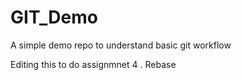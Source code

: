 # GIT_Demo
A simple demo repo to understand basic git workflow

Editing this to do assignmnet 4 . Rebase
